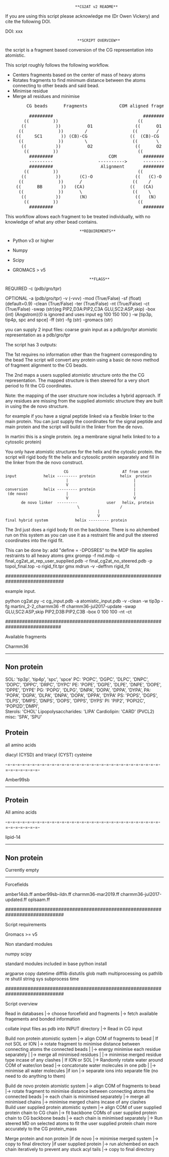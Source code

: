                                    **CG2AT v2 README**

If you are using this script please acknowledge me (Dr Owen Vickery) and cite the following DOI.

DOI: xxx

                                    **SCRIPT OVERVIEW**

the script is a fragment based conversion of the CG representation into atomistic. 

This script roughly follows the following workflow.

- Centers fragments based on the center of mass of heavy atoms
- Rotates fragments to find minimum distance between the atoms connecting to other beads and said bead.
- Minimise residue
- Merge all residues and minimise

<pre>
        CG beads      Fragments            COM aligned fragments           Aligned fragments                 Atomistic
                                                                              
         #########                                  ########                      ########      
       ((         ))                              ((        ))                  ((        ))    
      ((           ))          O1                ((      O1  ))                ((  O1  O2  ))                    
     ((             ))        /                 ((       /    ))              ((    \  /    ))                     
    ((     SC1       )) (CB)-CG                ((  (CB)-CG     ))            ((      CG      ))                     
     ((             ))        \                 ((       \    ))              ((     |      ))                   O1  O2
      ((           ))          O2                ((      O2  ))                ((   (CB)   ))                     \  /
       ((         ))                              ((        ))                  ((        ))                       CG
         #########                     COM          ########       rotation       ########      Minimisation       |
         ---------                 ---------->      --------      ---------->     --------      ----------->       CB  
         #########                  Alignment       ########       Alignment      ########                         | 
       ((         ))                              ((        ))                  ((        ))                   X1  CA   X2
      ((           ))       (C)-O                ((   (C)-O  ))                ((    CA    ))                   \ /  \ /
     ((             ))      /                   ((    /       ))              ((    /  \    ))                   N    C
    ((      BB       ))   (CA)                 ((   (CA)       ))            ((   (N)  (C)   ))                       |
     ((             ))      \                   ((    \       ))              ((        |   ))                        O
      ((           ))       (N)                  ((   (N)    ))                ((       O  ))   
       ((         ))                              ((        ))                  ((        ))    
         #########                                  ########                      ########       
</pre> 

This workflow allows each fragment to be treated individually, with no knowledge of what any other bead contains.


                                     **REQUIREMENTS**

- Python v3 or higher
- Numpy
- Scipy
- GROMACS > v5

                                        **FLAGS**

REQUIRED
-c          (pdb/gro/tpr)

OPTIONAL
-a          (pdb/gro/tpr)
-v          (-vvv) 
-mod        (True/False)
-sf         (float)(default=0.9)
-clean      (True/False) 
-ter        (True/False)
-nt         (True/False)
-ct         (True/False)
-swap       (str)(eg PIP2,D3A:PIP2,C3A GLU,SC2:ASP,skip)
-box        (int) (Angstrom)(0 is ignored and uses input eg 100 150 100 ) 
-w          [tip3p, tip4p, spc and spce] 
-ff         (str) 
-fg         (str) 
-gromacs    (str)  






you can supply 2 input files:
coarse grain input as a pdb/gro/tpr
atomistic representation as a pdb/gro/tpr

The script has 3 outputs:

The 1st requires no information other than the fragment corresponding to the bead
The script will convert any protein using a basic de novo method of fragment alignment to the CG beads.

The 2nd maps a users supplied atomistic structure onto the the CG representation. 
The mapped structure is then steered for a very short period to fit the CG coordinates.

Note:
the mapping of the user structure now includes a hybrid approach.
If any residues are missing from the supplied atomistic structure they are built in using the de novo structure.

for example if you have a signal peptide linked via a flexible linker to the main protein.
You can just supply the coordinates for the signal peptide and main protein and the script will build in the linker from the de novo.

In martini this is a single protein. (eg a membrane signal helix linked to to a cytosolic protein)

You only have atomistic structures for the helix and the cytoslic protein.
the script will rigid body fit the helix and cytosolic protein separately and fill in the linker from the de novo construct.

                              CG                        AT from user
    input            helix --------- protein           helix  protein 
                               |                             |
                               V                             |
    conversion       helix --------- protein                 |
     (de novo)                 |                             |
                               V                             V
           de novo linker  ---------             user   helix, protein
                                    \                  /
                                             |
                                             V
    final hybrid system            helix --------- protein



The 3rd just does a rigid body fit on the backbone.
There is no alchembed run on this system as you can use it as a restraint file and pull the steered coordinates into the rigid fit.

This can be done by:
add "define = -DPOSRES" to the MDP file applies restraints to all heavy atoms
gmx grompp -f md.mdp -c final_cg2at_at_rep_user_supplied.pdb -r final_cg2at_no_steered.pdb -p topol_final.top -o rigid_fit.tpr
gmx mdrun -v -deffnm rigid_fit


#############################################################################




example input.

python cg2at.py -c cg_input.pdb -a atomistic_input.pdb -v -clean -w tip3p -fg martini_2-2_charmm36 -ff charmm36-jul2017-update -swap GLU,SC2:ASP,skip PIP2,D3B:PIP2,C3B -box 0 100 100 -nt -ct

############################################################################

Available fragments

Charmm36
________

Non protein
-----------
SOL: 'tip3p', 'tip4p', 'spc', 'spce'
PC:  'POPC', 'DGPC', 'DLPC', 'DNPC', 'DOPC', 'DPPC', 'DRPC', 'DYPC'
PE:  'POPE', 'DGPE', 'DLPE', 'DNPE', 'DOPE', 'DPPE', 'DYPE'
PG:  'POPG', 'DLPG', 'DNPA', 'DOPA', 'DPPA', 'DYPA',
PA:  'POPA', 'DGPA', 'DLPA', 'DNPA', 'DOPA', 'DPPA', 'DYPA' 
PS:  'POPS', 'DGPS', 'DLPS', 'DMPS', 'DNPS', 'DOPS', 'DPPS', 'DYPS'
PI:  'PIP2', 'POPI2C', 'POPI2D','DMPI',  
Sterols: 'CHOL'
Lipopolysaccharides: 'LIPA'
Cardiolipin: 'CARD' (PVCL2) 
misc: 'SPA', 'SPU'


Protein
-------
all amino acids

diacyl (CYSD) and triacyl (CYST) cysteine

-=-=-=-=-=-=-=-=-=-=-=-=-=-=-=-=-=-=-=-=-=-=-=-=-=-=-=-=-=-=-=-=-=-=-=-=-=-=-

Amber99sb
_________

Protein
-------
All amino acids

-=-=-=-=-=-=-=-=-=-=-=-=-=-=-=-=-=-=-=-=-=-=-=-=-=-=-=-=-=-=-=-=-=-=-=-=-=-=-

lipid-14
________

Non protein
-----------
Currently empty


-----------------------------------------------------------------------------

Forcefields

amber14sb.ff
amber99sb-ildn.ff
charmm36-mar2019.ff
charmm36-jul2017-updated.ff
oplsaam.ff


#############################################################################

Script requirements

Gromacs >= v5

Non standard modules

numpy
scipy

standard modules included in base python install

argparse
copy
datetime
difflib
distutils
glob
math
multiprocessing
os
pathlib
re
shutil
string
sys
subprocess
time


#############################################################################

Script overview

 Read in databases 
        |-> choose forcefield and fragments
                      |-> fetch available fragements and bonded information

 collate input files as pdb into INPUT directory 
                      |-> Read in CG input
 
 Build non protein atomistic system
                |-> align COM of fragments to bead
                                | If not SOL or ION
                                |-> rotate fragment to minimise distance between connecting atoms the connected beads 
                                |                                       |-> energy minimise each residue separately
                                |                                                         |-> merge all minimised residues 
                                |                                                                         |-> minimise merged residue type incase of any clashes 
                                | If ION or SOL
                                |-> Randomly rotate water around COM of water/ion bead
                                                         |-> concatonate water molecules in one pdb
                                                         |              |-> minimise all water molecules
                                                         |if ion
                                                         |-> separate ions into separate file (no need to do anything to them) 

Build de novo protein atomistic system
                |-> align COM of fragments to bead
                                |-> rotate fragment to minimise distance between connecting atoms the connected beads 
                                                                           |-> each chain is minimised separately
                                                                                               |-> merge all minimised chains
                                                                                                            |-> minimise merged chains incase of any clashes                             
Build user supplied protein atomistic system
                |-> align COM of user supplied protein chain to CG chain
                                         |-> fit backbone COMs of user supplied protein chain to CG backbone beads
                                                                        |-> each chain is minimised separately
                                                                                        |-> Run steered MD on selected atoms to fit the user supplied protein chain more accurately to the CG protein_mass

 Merge protein and non protein 
           |if de novo
           |-> minimise merged system
                        |-> copy to final directory 
           |if user supplied protein
           |-> run alchembed on each chain iteratively to prevent any stuck acyl tails 
                                            |-> copy to final directory
